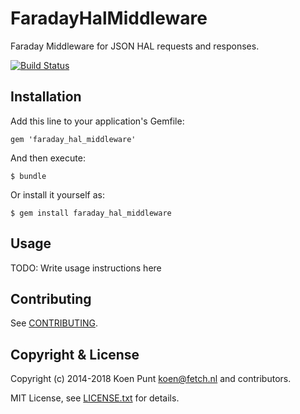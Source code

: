 # FaradayHalMiddleware

Faraday Middleware for JSON HAL requests and responses.

[![Build Status](https://travis-ci.org/fetch/faraday_hal_middleware.svg?branch=master)](https://travis-ci.org/fetch/faraday_hal_middleware)

## Installation

Add this line to your application's Gemfile:

    gem 'faraday_hal_middleware'

And then execute:

    $ bundle

Or install it yourself as:

    $ gem install faraday_hal_middleware

## Usage

TODO: Write usage instructions here

## Contributing

See [CONTRIBUTING](CONTRIBUTING.md).

## Copyright & License

Copyright (c) 2014-2018 Koen Punt <koen@fetch.nl> and contributors.

MIT License, see [LICENSE.txt](LICENSE.txt) for details.


